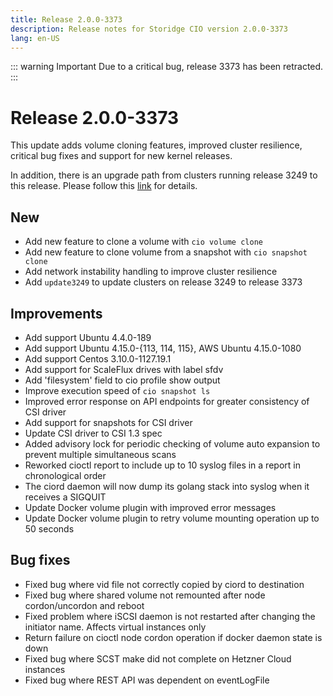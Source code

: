 ```yaml
---
title: Release 2.0.0-3373
description: Release notes for Storidge CIO version 2.0.0-3373
lang: en-US
---
```


::: warning Important
Due to a critical bug, release 3373 has been retracted. 
:::


# Release 2.0.0-3373
This update adds volume cloning features, improved cluster resilience, critical bug fixes and support for new kernel releases.

In addition, there is an upgrade path from clusters running release 3249 to this release. Please follow this [link](https://faq.storidge.com/software.html#how-to-update-a-storidge-cluster-from-release-v1-0-0-3249-and-below-to-latest-release) for details. 

## New
- Add new feature to clone a volume with `cio volume clone`
- Add new feature to clone volume from a snapshot with `cio snapshot clone`
- Add network instability handling to improve cluster resilience
- Add `update3249` to update clusters on release 3249 to release 3373

## Improvements
- Add support Ubuntu 4.4.0-189
- Add support Ubuntu 4.15.0-{113, 114, 115}, AWS Ubuntu 4.15.0-1080
- Add support Centos 3.10.0-1127.19.1
- Add support for ScaleFlux drives with label sfdv
- Add 'filesystem' field to cio profile show output
- Improve execution speed of `cio snapshot ls`
- Improved error response on API endpoints for greater consistency of CSI driver
- Add support for snapshots for CSI driver
- Update CSI driver to CSI 1.3 spec
- Added advisory lock for periodic checking of volume auto expansion to prevent multiple simultaneous scans
- Reworked cioctl report to include up to 10 syslog files in a report in chronological order
- The ciord daemon will now dump its golang stack into syslog when it receives a SIGQUIT
- Update Docker volume plugin with improved error messages
- Update Docker volume plugin to retry volume mounting operation up to 50 seconds

## Bug fixes
- Fixed bug where vid file not correctly copied by ciord to destination
- Fixed bug where shared volume not remounted after node cordon/uncordon and reboot
- Fixed problem where iSCSI daemon is not restarted after changing the initiator name. Affects virtual instances only
- Return failure on cioctl node cordon operation if docker daemon state is down
- Fixed bug where SCST make did not complete on Hetzner Cloud instances
- Fixed bug where REST API was dependent on eventLogFile
